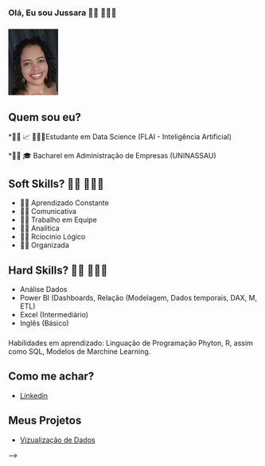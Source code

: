 ### **Olá, Eu sou Jussara**  👩🏽 👩🏽‍💻
###

<img src="https://raw.githubusercontent.com/Jussara31/Jussara31/main/jussara1.png"  width="100"/>


## Quem sou eu?

*👩🏽 📈 👩🏽‍🎓Estudante em Data Science (FLAI - Inteligência Artificial)

*👩🏽 🎓 Bacharel em Administração de Empresas (UNINASSAU)


## Soft Skills? 👩🏽 👩🏽‍💻

* 👩🏽  Aprendizado Constante
* 👩🏽  Comunicativa
* 👩🏽  Trabalho em Equipe
* 👩🏽  Analitica
* 👩🏽  Rciocinio Lógico
* 👩🏽  Organizada

## Hard Skills? 👩🏽 👩🏽‍💻

* Análise Dados
* Power BI (Dashboards, Relação (Modelagem, Dados temporais, DAX, M, ETL) 
* Excel (Intermediário)
* Inglês (Básico)

###

Habilidades em aprendizado: Linguação de Programação Phyton, R, assim como SQL, Modelos de Marchine Learning.

          
## Como me achar?

* [Linkedin]( https://www.linkedin.com/in/jussara-silva31/)

## **Meus Projetos**

* [Vizualização de Dados](https://github.com/Jussara31/Vizualiza-o-de-Dados)

-->
